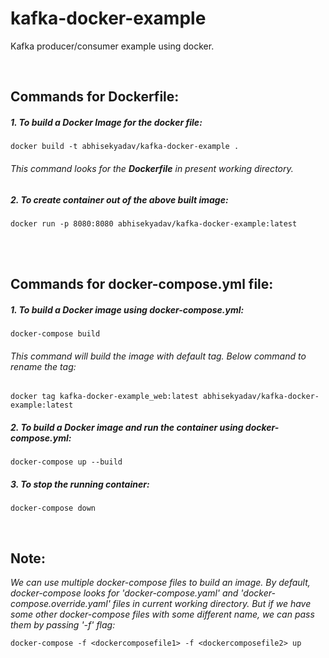 # kafka-docker-example
Kafka producer/consumer example using docker.

<br/>

## Commands for Dockerfile:

##### 1. To build a Docker Image for the docker file:

`docker build -t abhisekyadav/kafka-docker-example .`

###### This command looks for the **Dockerfile** in present working directory.

##### 2. To create container out of the above built image:

`docker run -p 8080:8080 abhisekyadav/kafka-docker-example:latest`


<br/>
<br/>

## Commands for docker-compose.yml file:

##### 1. To build a Docker image using docker-compose.yml:

`docker-compose build`

###### This command will build the image with default tag. Below command to rename the tag:

`docker tag kafka-docker-example_web:latest abhisekyadav/kafka-docker-example:latest`


##### 2. To build a Docker image and run the container using docker-compose.yml:

`docker-compose up --build`

##### 3. To stop the running container: 

`docker-compose down`

<br/>

## Note:
 
 _We can use multiple docker-compose files to build an image. By default, docker-compose looks for 'docker-compose.yaml' and 'docker-compose.override.yaml' files in current working directory. But if we have some other docker-compose files with some different name, we can pass them by passing '-f' flag:_
    
`docker-compose -f <dockercomposefile1> -f <dockercomposefile2> up` 
